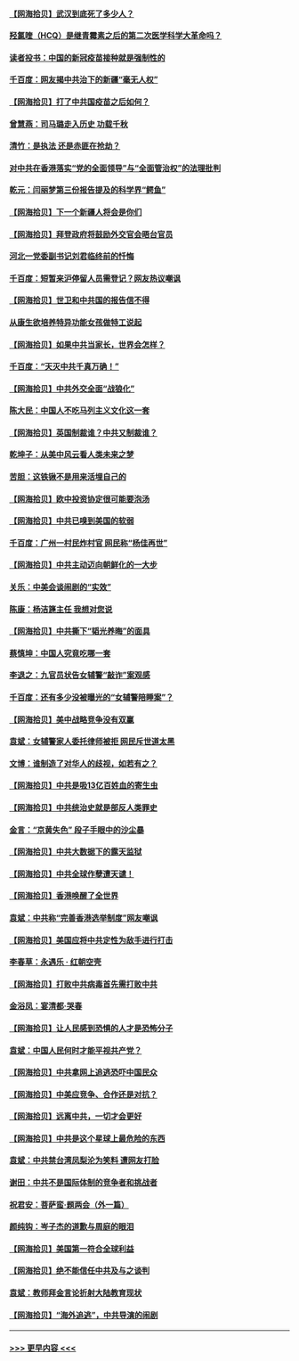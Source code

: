 #### [【网海拾贝】武汉到底死了多少人？](../pages/nsc993/n12863707.md?t=04072052) 
#### [羟氯喹（HCQ）是继青霉素之后的第二次医学科学大革命吗？](../pages/nsc993/n12638564.md?t=04072052) 
#### [读者投书：中国的新冠疫苗接种就是强制性的](../pages/nsc993/n12859932.md?t=04072052) 
#### [千百度：网友揭中共治下的新疆“毫无人权”](../pages/nsc993/n12858385.md?t=04072052) 
#### [【网海拾贝】打了中共国疫苗之后如何？](../pages/nsc993/n12857866.md?t=04072052) 
#### [曾慧燕：司马璐走入历史 功载千秋](../pages/nsc993/n12856996.md?t=04072052) 
#### [清竹：是执法 还是赤匪在抢劫？](../pages/nsc993/n12856952.md?t=04072052) 
#### [对中共在香港落实“党的全面领导”与“全面管治权”的法理批判](../pages/nsc993/n12856929.md?t=04072052) 
#### [乾元：闫丽梦第三份报告提及的科学界“鳄鱼”](../pages/nsc993/n12855985.md?t=04072052) 
#### [【网海拾贝】下一个新疆人将会是你们](../pages/nsc993/n12855864.md?t=04072052) 
#### [【网海拾贝】拜登政府将鼓励外交官会晤台官员](../pages/nsc993/n12853615.md?t=04072052) 
#### [河北一党委副书记刘君临终前的忏悔](../pages/nsc993/n12849420.md?t=04072052) 
#### [千百度：短暂来沪停留人员需登记？网友热议嘲讽](../pages/nsc993/n12853497.md?t=04072052) 
#### [【网海拾贝】世卫和中共国的报告信不得](../pages/nsc993/n12850902.md?t=04072052) 
#### [从康生欲培养特异功能女孩做特工说起](../pages/nsc993/n12849289.md?t=04072052) 
#### [【网海拾贝】如果中共当家长，世界会怎样？](../pages/nsc993/n12848436.md?t=04072052) 
#### [千百度：“天灭中共千真万确！”](../pages/nsc993/n12845659.md?t=04072052) 
#### [【网海拾贝】中共外交全面“战狼化”](../pages/nsc993/n12845607.md?t=04072052) 
#### [陈大民：中国人不吃马列主义文化这一套](../pages/nsc993/n12842496.md?t=04072052) 
#### [【网海拾贝】英国制裁谁？中共又制裁谁？](../pages/nsc993/n12840909.md?t=04072052) 
#### [乾坤子：从美中风云看人类未来之梦](../pages/nsc993/n12840590.md?t=04072052) 
#### [苦胆：这铁锹不是用来活埋自己的](../pages/nsc993/n12839512.md?t=04072052) 
#### [【网海拾贝】欧中投资协定很可能要泡汤](../pages/nsc993/n12835122.md?t=04072052) 
#### [【网海拾贝】中共已嗅到美国的软弱](../pages/nsc993/n12832411.md?t=04072052) 
#### [千百度：广州一村民炸村官 网民称“杨佳再世”](../pages/nsc993/n12832380.md?t=04072052) 
#### [【网海拾贝】中共主动迈向朝鲜化的一大步](../pages/nsc993/n12829887.md?t=04072052) 
#### [关乐：中美会谈闹剧的“实效”](../pages/nsc993/n12826698.md?t=04072052) 
#### [陈康：杨洁篪主任  我想对您说](../pages/nsc993/n12826609.md?t=04072052) 
#### [【网海拾贝】中共撕下“韬光养晦”的面具](../pages/nsc993/n12826459.md?t=04072052) 
#### [蔡慎坤：中国人究竟吃哪一套](../pages/nsc993/n12826010.md?t=04072052) 
#### [李退之：九官员状告女辅警“敲诈”案观感](../pages/nsc993/n12823984.md?t=04072052) 
#### [千百度：还有多少没被曝光的“女辅警陪睡案”？](../pages/nsc993/n12822136.md?t=04072052) 
#### [【网海拾贝】美中战略竞争没有双赢](../pages/nsc993/n12822105.md?t=04072052) 
#### [袁斌：女辅警家人委托律师被拒 网民斥世道太黑](../pages/nsc993/n12822004.md?t=04072052) 
#### [文博：谁制造了对华人的歧视，如若有之？](../pages/nsc993/n12821635.md?t=04072052) 
#### [【网海拾贝】中共是吸13亿百姓血的寄生虫](../pages/nsc993/n12819191.md?t=04072052) 
#### [【网海拾贝】中共统治史就是部反人类罪史](../pages/nsc993/n12816738.md?t=04072052) 
#### [金言：“京黄失色” 段子手眼中的沙尘暴](../pages/nsc993/n12815700.md?t=04072052) 
#### [【网海拾贝】中共大数据下的露天监狱](../pages/nsc993/n12811075.md?t=04072052) 
#### [【网海拾贝】中共全球作孽遭天谴！](../pages/nsc993/n12810258.md?t=04072052) 
#### [【网海拾贝】香港唤醒了全世界](../pages/nsc993/n12809100.md?t=04072052) 
#### [袁斌：中共称“完善香港选举制度”网友嘲讽](../pages/nsc993/n12808994.md?t=04072052) 
#### [【网海拾贝】美国应将中共定性为敌手进行打击](../pages/nsc993/n12806870.md?t=04072052) 
#### [李春草：永遇乐 · 红朝空壳](../pages/nsc993/n12805365.md?t=04072052) 
#### [【网海拾贝】打败中共病毒首先需打败中共](../pages/nsc993/n12803930.md?t=04072052) 
#### [金浴凤：宴清都‧哭春](../pages/nsc993/n12801601.md?t=04072052) 
#### [【网海拾贝】让人民感到恐惧的人才是恐怖分子](../pages/nsc993/n12799347.md?t=04072052) 
#### [袁斌：中国人民何时才能平视共产党？](../pages/nsc993/n12799306.md?t=04072052) 
#### [【网海拾贝】中共拿网上追逃恐吓中国民众](../pages/nsc993/n12796905.md?t=04072052) 
#### [【网海拾贝】中美应竞争、合作还是对抗？](../pages/nsc993/n12794675.md?t=04072052) 
#### [【网海拾贝】远离中共，一切才会更好](../pages/nsc993/n12793572.md?t=04072052) 
#### [【网海拾贝】中共是这个星球上最危险的东西](../pages/nsc993/n12791400.md?t=04072052) 
#### [袁斌：中共禁台湾凤梨沦为笑料 遭网友打脸](../pages/nsc993/n12791335.md?t=04072052) 
#### [谢田：中共不是国际体制的竞争者和挑战者](../pages/nsc993/n12791212.md?t=04072052) 
#### [祝君安：菩萨蛮·题两会（外一篇）](../pages/nsc993/n12786801.md?t=04072052) 
#### [颜纯钩：岑子杰的道歉与周庭的眼泪](../pages/nsc993/n12786775.md?t=04072052) 
#### [【网海拾贝】美国第一符合全球利益](../pages/nsc993/n12786666.md?t=04072052) 
#### [【网海拾贝】绝不能信任中共及与之谈判](../pages/nsc993/n12784266.md?t=04072052) 
#### [袁斌：教师拜金言论折射大陆教育现状](../pages/nsc993/n12783868.md?t=04072052) 
#### [【网海拾贝】“海外追逃”，中共导演的闹剧](../pages/nsc993/n12781638.md?t=04072052) 

----
#### [ >>> 更早内容 <<< ](../indexes/nsc993-earlier.md)

